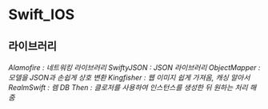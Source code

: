 # Swift_IOS

<h2>라이브러리</h2>
<h6>
Alamofire : 네트워킹 라이브러리
SwiftyJSON : JSON 라이브러리
ObjectMapper : 모델을 JSON과 손쉽게 상호 변환
Kingfisher : 웹 이미지 쉽게 가져옴, 캐싱 알아서
RealmSwift : 렘 DB
Then : 클로저를 사용하여 인스턴스를 생성한 뒤 원하는 처리 해줌  
<br>

</h6>
